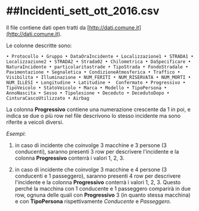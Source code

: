 ##Incidenti_sett_ott_2016.csv
========
Il file contiene dati open tratti da [http://dati.comune.it](http://dati.comune.it).
<br>

Le colonne descritte sono:

	• Protocollo • Gruppo • DataOraIncidente • Localizzazione1 • STRADA1 • Localizzazione2 • STRADA2 • Strada02 • Chilometrica • DaSpecificare • NaturaIncidente • particolaritastrade • TipoStrada • FondoStradale • Pavimentazione • Segnaletica • CondizioneAtmosferica • Traffico • Visibilita • Illuminazione • NUM_FERITI • NUM_RISERVATA • NUM_MORTI • NUM_ILLESI • Longitudine • Latitudine •  Confermato • Progressivo • TipoVeicolo • StatoVeicolo • Marca • Modello • TipoPersona • AnnoNascita • Sesso • Tipolesione • Deceduto • DecedutoDopo • CinturaCascoUtilizzato • Airbag

La colonna **Progressivo** contiene una numerazione crescente da 1 in poi, e indica se due o più row nel file descrivono lo stesso incidente ma sono riferite a veicoli diversi.

*Esempi*: 

1. in caso di incidente che coinvolge 3 macchine e 3 persone (3 conducenti), saranno presenti 3 row per descrivere l'incidente e la colonna **Progressivo** conterrà i valori 1, 2, 3.

2. in caso di incidente che coinvolge 3 macchine e 4 persone (3 conducenti e 1 passeggero), saranno presenti 4 row per descrivere l'incidente e la colonna **Progressivo** conterrà i valori 1, 2, 3.
Questo perché la macchina con 1 conducente e 1 passeggero comparirà in due row, ognuna delle quali con **Progressivo** 3 (in quanto stessa macchina) e con **TipoPersona** rispettivamente *Conducente* e *Passeggero*.
